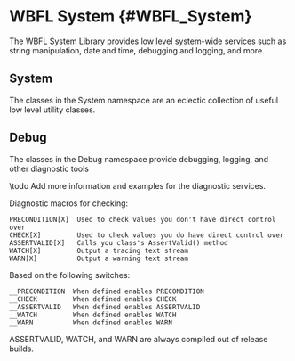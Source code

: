 WBFL System {#WBFL_System}
========================
The WBFL System Library provides low level system-wide services such as string manipulation, date and time, debugging and logging, and more.

System
------
The classes in the System namespace are an eclectic collection of useful low level utility classes.

Debug
-----
The classes in the Debug namespace provide debugging, logging, and other diagnostic tools

\todo Add more information and examples for the diagnostic services.

Diagnostic macros for checking:

    PRECONDITION[X]  Used to check values you don't have direct control over
    CHECK[X]         Used to check values you do have direct control over
    ASSERTVALID[X]   Calls you class's AssertValid() method
    WATCH[X]         Output a tracing text stream
    WARN[X]          Output a warning text stream

Based on the following switches:

    __PRECONDITION  When defined enables PRECONDITION
    __CHECK         When defined enables CHECK
    __ASSERTVALID   When defined enables ASSERTVALID
    __WATCH         When defined enables WATCH
    __WARN          When defined enables WARN

ASSERTVALID, WATCH, and WARN are always compiled out of release builds.